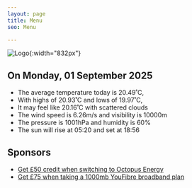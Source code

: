 ```yaml
---
layout: page
title: Menu
seo: Menu

---
```


![Logo](/images/logo.jpg){:width="832px"}

<!-- weather_marker starts -->
## On Monday, 01 September 2025

- The average temperature today is 20.49˚C,
- With highs of 20.93˚C and lows of 19.97˚C,
- It may feel like 20.16˚C with scattered clouds
- The wind speed is 6.26m/s and visibility is 10000m
- The pressure is 1001hPa and humidity is 60%
- The sun will rise at 05:20 and set at 18:56

<!-- weather_marker ends -->

## Sponsors

- [Get £50 credit when switching to Octopus Energy](https://bit.ly/3oD1nnS)
- [Get £75 when taking a 1000mb YouFibre broadband plan](https://aklam.io/91zWhU?)
